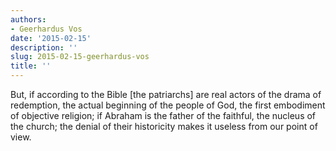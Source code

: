 ```yaml
---
authors:
- Geerhardus Vos
date: '2015-02-15'
description: ''
slug: 2015-02-15-geerhardus-vos
title: ''
---
```

But, if according to the Bible [the patriarchs] are real actors of the drama of redemption, the actual beginning of the people of God, the first embodiment of objective religion; if Abraham is the father of the faithful, the nucleus of the church; the denial of their historicity makes it useless from our point of view.



